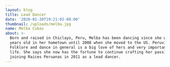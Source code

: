 ```yaml
---
layout: blog
title: Lead Dancer
date: '2020-01-20T19:21:02-08:00'
thumbnail: /uploads/melba.jpg
name: Melba Cubas
about: >-
  Born and raised in Chiclayo, Peru, Melba has been dancing since she was 4
  years old in her hometown until 2008 when she moved to the US. Peruvian
  Folklore and dance in general is a big love of hers and very important in her
  life. She says she now has the fortune to continue crafting her passion, since
  joining Raices Peruanas in 2011 as a lead dancer.
---
```


